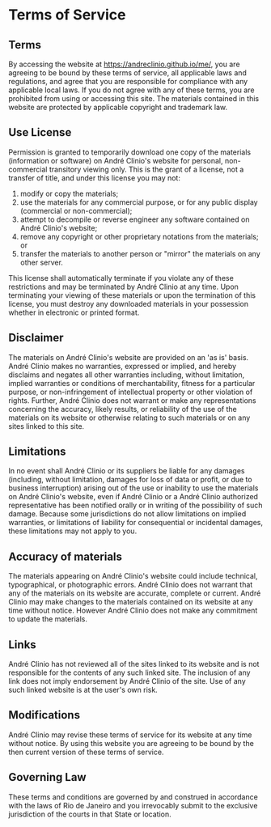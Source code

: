 
# Terms of Service

## Terms

By accessing the website at <https://andreclinio.github.io/me/>, you are agreeing to be bound by these terms of service, all applicable laws and regulations, and agree that you are responsible for compliance with any applicable local laws. If you do not agree with any of these terms, you are prohibited from using or accessing this site. The materials contained in this website are protected by applicable copyright and trademark law.

## Use License

Permission is granted to temporarily download one copy of the materials (information or software) on André Clinio's website for personal, non-commercial transitory viewing only. This is the grant of a license, not a transfer of title, and under this license you may not:

1. modify or copy the materials;
2. use the materials for any commercial purpose, or for any public display (commercial or non-commercial);
3. attempt to decompile or reverse engineer any software contained on André Clinio's website;
4. remove any copyright or other proprietary notations from the materials; or
5. transfer the materials to another person or "mirror" the materials on any other server.

This license shall automatically terminate if you violate any of these restrictions and may be terminated by André Clinio at any time. Upon terminating your viewing of these materials or upon the termination of this license, you must destroy any downloaded materials in your possession whether in electronic or printed format.

## Disclaimer

The materials on André Clinio's website are provided on an 'as is' basis. André Clinio makes no warranties, expressed or implied, and hereby disclaims and negates all other warranties including, without limitation, implied warranties or conditions of merchantability, fitness for a particular purpose, or non-infringement of intellectual property or other violation of rights.
Further, André Clinio does not warrant or make any representations concerning the accuracy, likely results, or reliability of the use of the materials on its website or otherwise relating to such materials or on any sites linked to this site.

## Limitations

In no event shall André Clinio or its suppliers be liable for any damages (including, without limitation, damages for loss of data or profit, or due to business interruption) arising out of the use or inability to use the materials on André Clinio's website, even if André Clinio or a André Clinio authorized representative has been notified orally or in writing of the possibility of such damage. Because some jurisdictions do not allow limitations on implied warranties, or limitations of liability for consequential or incidental damages, these limitations may not apply to you.

## Accuracy of materials

The materials appearing on André Clinio's website could include technical, typographical, or photographic errors. André Clinio does not warrant that any of the materials on its website are accurate, complete or current. André Clinio may make changes to the materials contained on its website at any time without notice. However André Clinio does not make any commitment to update the materials.

## Links

André Clinio has not reviewed all of the sites linked to its website and is not responsible for the contents of any such linked site. The inclusion of any link does not imply endorsement by André Clinio of the site. Use of any such linked website is at the user's own risk.

## Modifications

André Clinio may revise these terms of service for its website at any time without notice. By using this website you are agreeing to be bound by the then current version of these terms of service.

## Governing Law

These terms and conditions are governed by and construed in accordance with the laws of Rio de Janeiro and you irrevocably submit to the exclusive jurisdiction of the courts in that State or location.
